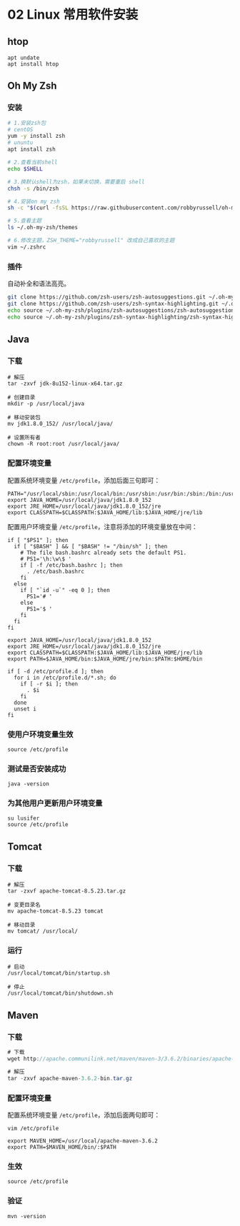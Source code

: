 # 02 Linux 常用软件安装

## htop

```text
apt undate
apt install htop
```

## Oh My Zsh

### 安装

```bash
# 1.安装zsh包
# centOS
yum -y install zsh
# ununtu
apt install zsh

# 2.查看当前shell
echo $SHELL

# 3.换默认shell为zsh，如果未切换，需要重启 shell
chsh -s /bin/zsh

# 4.安装on my zsh
sh -c "$(curl -fsSL https://raw.githubusercontent.com/robbyrussell/oh-my-zsh/master/tools/install.sh)"

# 5.查看主题
ls ~/.oh-my-zsh/themes

# 6.修改主题，ZSH_THEME="robbyrussell" 改成自己喜欢的主题
vim ~/.zshrc
```

### 插件

自动补全和语法高亮。

```bash
git clone https://github.com/zsh-users/zsh-autosuggestions.git ~/.oh-my-zsh/plugins/zsh-autosuggestions
git clone https://github.com/zsh-users/zsh-syntax-highlighting.git ~/.oh-my-zsh/plugins/zsh-syntax-highlighting
echo source ~/.oh-my-zsh/plugins/zsh-autosuggestions/zsh-autosuggestions.zsh >> ~/.zshrc
echo source ~/.oh-my-zsh/plugins/zsh-syntax-highlighting/zsh-syntax-highlighting.zsh >> ~/.zshrc
```

## Java

### 下载

```text
# 解压
tar -zxvf jdk-8u152-linux-x64.tar.gz

# 创建目录
mkdir -p /usr/local/java

# 移动安装包
mv jdk1.8.0_152/ /usr/local/java/

# 设置所有者
chown -R root:root /usr/local/java/
```

### 配置环境变量

配置系统环境变量 `/etc/profile`，添加后面三句即可：

```text
PATH="/usr/local/sbin:/usr/local/bin:/usr/sbin:/usr/bin:/sbin:/bin:/usr/games:/usr/local/games"
export JAVA_HOME=/usr/local/java/jdk1.8.0_152
export JRE_HOME=/usr/local/java/jdk1.8.0_152/jre
export CLASSPATH=$CLASSPATH:$JAVA_HOME/lib:$JAVA_HOME/jre/lib
```

配置用户环境变量 `/etc/profile`，注意将添加的环境变量放在中间：

```text
if [ "$PS1" ]; then
  if [ "$BASH" ] && [ "$BASH" != "/bin/sh" ]; then
    # The file bash.bashrc already sets the default PS1.
    # PS1='\h:\w\$ '
    if [ -f /etc/bash.bashrc ]; then
      . /etc/bash.bashrc
    fi
  else
    if [ "`id -u`" -eq 0 ]; then
      PS1='# '
    else
      PS1='$ '
    fi
  fi
fi

export JAVA_HOME=/usr/local/java/jdk1.8.0_152
export JRE_HOME=/usr/local/java/jdk1.8.0_152/jre
export CLASSPATH=$CLASSPATH:$JAVA_HOME/lib:$JAVA_HOME/jre/lib
export PATH=$JAVA_HOME/bin:$JAVA_HOME/jre/bin:$PATH:$HOME/bin

if [ -d /etc/profile.d ]; then
  for i in /etc/profile.d/*.sh; do
    if [ -r $i ]; then
      . $i
    fi
  done
  unset i
fi
```

### 使用户环境变量生效

```text
source /etc/profile
```

### 测试是否安装成功

```text
java -version
```

### 为其他用户更新用户环境变量

```text
su lusifer
source /etc/profile
```

## Tomcat

### 下载

```text
# 解压
tar -zxvf apache-tomcat-8.5.23.tar.gz

# 变更目录名
mv apache-tomcat-8.5.23 tomcat

# 移动目录
mv tomcat/ /usr/local/
```

### 运行

```text
# 启动
/usr/local/tomcat/bin/startup.sh

# 停止
/usr/local/tomcat/bin/shutdown.sh
```

## Maven

### 下载

```java
# 下载
wget http://apache.communilink.net/maven/maven-3/3.6.2/binaries/apache-maven-3.6.2-bin.tar.gz

# 解压
tar -zxvf apache-maven-3.6.2-bin.tar.gz
```

### 配置环境变量

配置系统环境变量 `/etc/profile`，添加后面两句即可：

```text
vim /etc/profile

export MAVEN_HOME=/usr/local/apache-maven-3.6.2
export PATH=$MAVEN_HOME/bin/:$PATH
```

### 生效

```text
source /etc/profile
```

### 验证

```text
mvn -version
```


